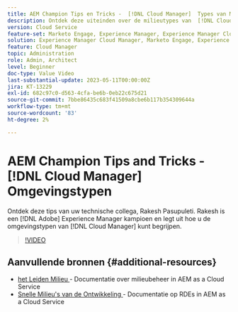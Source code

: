 ```yaml
---
title: AEM Champion Tips en Tricks -  [!DNL Cloud Manager]  Types van Milieu
description: Ontdek deze uiteinden over de milieutypes van  [!DNL Cloud Manager] van AEM kampioen en deskundige, Rakesh Pasupuleti.
version: Cloud Service
feature-set: Marketo Engage, Experience Manager, Experience Manager Cloud Manager
solution: Experience Manager Cloud Manager, Marketo Engage, Experience Manager Cloud Manager
feature: Cloud Manager
topic: Administration
role: Admin, Architect
level: Beginner
doc-type: Value Video
last-substantial-update: 2023-05-11T00:00:00Z
jira: KT-13229
exl-id: 682c97c0-d563-4cfa-be6b-0eb22c675d21
source-git-commit: 7bbe86435c683f41509a8cbe6b117b354309644a
workflow-type: tm+mt
source-wordcount: '83'
ht-degree: 2%

---
```


# AEM Champion Tips and Tricks - [!DNL Cloud Manager] Omgevingstypen

Ontdek deze tips van uw technische collega, Rakesh Pasupuleti. Rakesh is een [!DNL Adobe] Experience Manager kampioen en legt uit hoe u de omgevingstypen van [!DNL Cloud Manager] kunt begrijpen.

>[!VIDEO](https://video.tv.adobe.com/v/3419297?quality=12&learn=on)

## Aanvullende bronnen {#additional-resources}

* [ het Leiden Milieu ](https://experienceleague.adobe.com/docs/experience-manager-cloud-service/content/implementing/using-cloud-manager/manage-environments.html) - Documentatie over milieubeheer in AEM as a Cloud Service
* [ Snelle Milieu&#39;s van de Ontwikkeling ](https://experienceleague.adobe.com/docs/experience-manager-cloud-service/content/implementing/developing/rapid-development-environments.html) - Documentatie op RDEs in AEM as a Cloud Service
